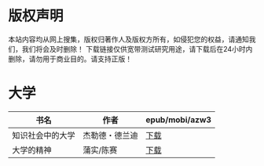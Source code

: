 # 版权声明

本站内容均从网上搜集，版权归著作人及版权方所有，如侵犯您的权益，请通知我们，我们将会及时删除！ 下载链接仅供宽带测试研究用途，请下载后在24小时内删除，请勿用于商业目的。请支持正版！

# 大学

| 书名 | 作者 | epub/mobi/azw3 |
| --- | --- | --- |
| 知识社会中的大学 | 杰勒德・德兰迪 | [下载](https://url89.ctfile.com/f/31084289-1357004371-45c9cb?p=8866) |
| 大学的精神 | 蒲实/陈赛 | [下载](https://url89.ctfile.com/f/31084289-1357026901-285fb4?p=8866) |
